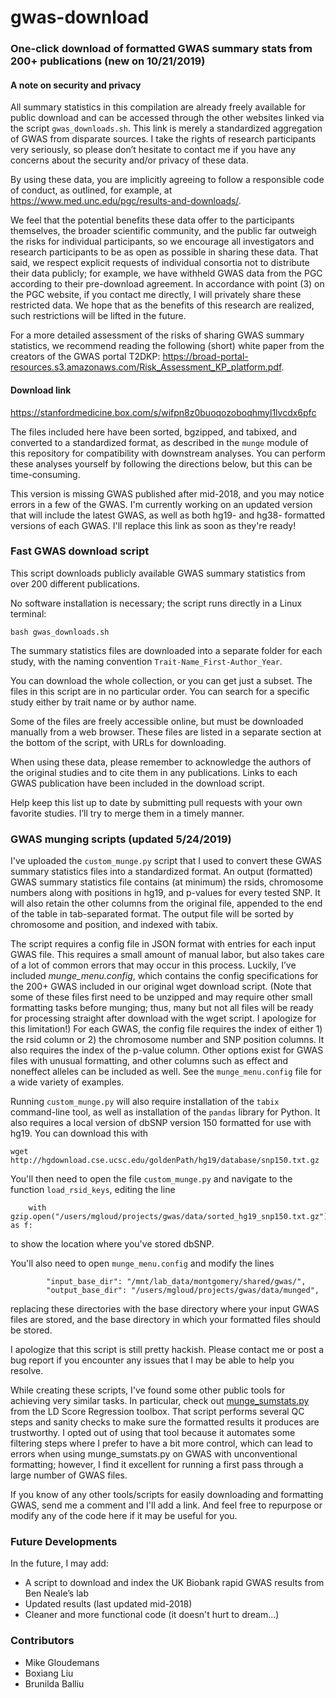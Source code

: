 # gwas-download

### One-click download of formatted GWAS summary stats from 200+ publications (new on 10/21/2019)

#### A note on security and privacy

All summary statistics in this compilation are already freely available for public download and can be accessed through the other websites linked via the script `gwas_downloads.sh`. This link is merely a standardized aggregation of GWAS from disparate sources. I take the rights of research participants very seriously, so please don’t hesitate to contact me if you have any concerns about the security and/or privacy of these data.

By using these data, you are implicitly agreeing to follow a responsible code of conduct, as outlined, for example, at https://www.med.unc.edu/pgc/results-and-downloads/.

We feel that the potential benefits these data offer to the participants themselves, the broader scientific community, and the public far outweigh the risks for individual participants, so we encourage all investigators and research participants to be as open as possible in sharing these data. That said, we respect explicit requests of individual consortia not to distribute their data publicly; for example, we have withheld GWAS data from the PGC according to their pre-download agreement. In accordance with point (3) on the PGC website, if you contact me directly, I will privately share these restricted data. We hope that as the benefits of this research are realized, such restrictions will be lifted in the future.

For a more detailed assessment of the risks of sharing GWAS summary statistics, we recommend reading the following (short) white paper from the creators of the GWAS portal T2DKP: https://broad-portal-resources.s3.amazonaws.com/Risk_Assessment_KP_platform.pdf.

#### Download link

https://stanfordmedicine.box.com/s/wifpn8z0buoqozoboqhmyl1lvcdx6pfc

The files included here have been sorted, bgzipped, and tabixed, and converted to a standardized format,
as described in the `munge` module of this repository for compatibility with downstream analyses. You can
perform these analyses yourself by following the directions below, but this can be time-consuming.

This version is missing GWAS published after mid-2018, and you may notice errors in a few of the
GWAS. I'm currently working on an updated version that will include the latest GWAS, as well as both
hg19- and hg38- formatted versions of each GWAS. I'll replace this link as soon as they're ready!

### Fast GWAS download script 

This script downloads publicly available GWAS summary statistics from over 200 different publications.

No software installation is necessary; the script runs directly in a Linux terminal:

```bash gwas_downloads.sh```

The summary statistics files are downloaded into a separate folder for each study, with the naming convention `Trait-Name_First-Author_Year`.

You can download the whole collection, or you can get just a subset. The files in this script are in no particular order. You can search for a specific study either by trait name or by author name.

Some of the files are freely accessible online, but must be downloaded manually from a web browser. These files are listed in a separate section at the bottom of the script, with URLs for downloading.

When using these data, please remember to acknowledge the authors of the original studies and to cite them in any publications. Links to each GWAS publication have been included in the download script.

Help keep this list up to date by submitting pull requests with your own favorite studies. I’ll try to merge them in a timely manner.

### GWAS munging scripts (updated 5/24/2019)

I've uploaded the `custom_munge.py` script that I used to convert these GWAS summary 
statistics files into a standardized format. An output (formatted) GWAS summary 
statistics file contains (at minimum) the rsids, chromosome numbers along with positions 
in hg19, and p-values for every tested SNP. It will also retain the other columns 
from the original file, appended to the end of the table in tab-separated format. 
The output file will be sorted by chromosome and position, and indexed with tabix.

The script requires a config file in JSON format with entries for each input GWAS file. 
This requires a small amount of manual labor, but also takes care of a lot of common errors 
that may occur in this process. Luckily, I’ve included _munge_menu.config_, which contains 
the config specifications for the 200+ GWAS included in our original wget download script. 
(Note that some of these files first need to be unzipped and may require other small formatting
tasks before munging; thus, many but not all files will be ready for processing straight 
after download with the wget script. I apologize for this limitation!) For each GWAS, 
the config file requires the index of either 1) the rsid column or 2) the chromosome 
number and SNP position columns. It also requires the index of the p-value column. 
Other options exist for GWAS files with unusual formatting, and other columns such as 
effect and noneffect alleles can be included as well. See the `munge_menu.config` file
for a wide variety of examples.

Running `custom_munge.py` will also require installation of the `tabix` command-line
tool, as well as installation of the `pandas` library for Python. It also requires a
local version of dbSNP version 150 formatted for use with hg19. You can download this with

```
wget http://hgdownload.cse.ucsc.edu/goldenPath/hg19/database/snp150.txt.gz
```

You'll then need to open the file `custom_munge.py` and navigate to the function
`load_rsid_keys`, editing the line

```
    with gzip.open("/users/mgloud/projects/gwas/data/sorted_hg19_snp150.txt.gz") as f:
```
to show the location where you've stored dbSNP.

You'll also need to open `munge_menu.config` and modify the lines

```
        "input_base_dir": "/mnt/lab_data/montgomery/shared/gwas/",
        "output_base_dir": "/users/mgloud/projects/gwas/data/munged",
```
replacing these directories with the base directory where your input GWAS files are stored,
and the base directory in which your formatted files should be stored.

I apologize that this script is still pretty hackish. Please contact me or post a bug report if
you encounter any issues that I may be able to help you resolve.

While creating these scripts, I've found some other public tools for achieving very 
similar tasks. In particular, check out [munge_sumstats.py](https://github.com/bulik/ldsc/blob/master/munge_sumstats.py)
from the LD Score Regression toolbox. That script performs several QC steps and sanity checks 
to make sure the formatted results it produces are trustworthy. I opted out of using that 
tool because it automates some filtering steps where I prefer to have a bit more control, 
which can lead to errors when using munge_sumstats.py on GWAS with unconventional formatting; 
however, I find it excellent for running a first pass through a large number of GWAS files.

If you know of any other tools/scripts for easily downloading and formatting GWAS, send me 
a comment and I'll add a link. And feel free to repurpose or modify any of the code 
here if it may be useful for you.

### Future Developments

In the future, I may add:
* A script to download and index the UK Biobank rapid GWAS results from Ben Neale’s lab
* Updated results (last updated mid-2018)
* Cleaner and more functional code (it doesn't hurt to dream...)

### Contributors

* Mike Gloudemans
* Boxiang Liu
* Brunilda Balliu
